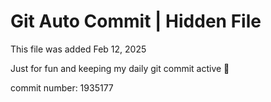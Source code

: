 # Git Auto Commit | Hidden File

This file was added Feb 12, 2025

Just for fun and keeping my daily git commit active 🤪

commit number: 1935177
